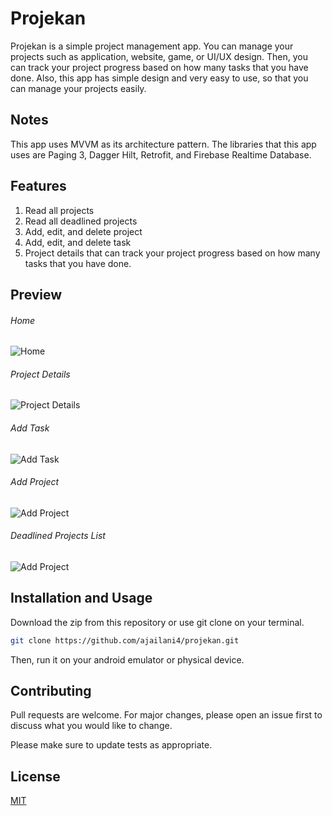 # Projekan
Projekan is a simple project management app. You can manage your projects such as application, website, game, or UI/UX design. Then, you can track your project progress based on how many tasks that you have done. Also, this app has simple design and very easy to use, so that you can manage your projects easily.

## Notes
This app uses MVVM as its architecture pattern. The libraries that this app uses are Paging 3, Dagger Hilt, Retrofit, and Firebase Realtime Database.

## Features
1. Read all projects
2. Read all deadlined projects
3. Add, edit, and delete project
4. Add, edit, and delete task
5. Project details that can track your project progress based on how many tasks that you have done.

## Preview
###### Home
![Home](https://firebasestorage.googleapis.com/v0/b/projekan-142f8.appspot.com/o/Screenshots%2F01%20Home.jpg?alt=media&token=8cb41198-dcc6-4c5a-8a74-4b17ac1c0f91)

###### Project Details
![Project Details](https://firebasestorage.googleapis.com/v0/b/projekan-142f8.appspot.com/o/Screenshots%2F02%20Project%20Details.jpg?alt=media&token=c33abfff-2bd4-4df7-97be-6d912a907593)

###### Add Task
![Add Task](https://firebasestorage.googleapis.com/v0/b/projekan-142f8.appspot.com/o/Screenshots%2F02%20Project%20Details.jpg?alt=media&token=c33abfff-2bd4-4df7-97be-6d912a907593)

###### Add Project
![Add Project](https://firebasestorage.googleapis.com/v0/b/projekan-142f8.appspot.com/o/Screenshots%2F04%20Add%20New%20Project.jpg?alt=media&token=f676a961-f975-400e-b99e-27836b90da41)

###### Deadlined Projects List
![Add Project](https://firebasestorage.googleapis.com/v0/b/projekan-142f8.appspot.com/o/Screenshots%2F05%20Deadlined%20Projects.jpg?alt=media&token=66202cb6-f334-42c1-af95-4a08a35b392a)

## Installation and Usage
Download the zip from this repository or use git clone on your terminal.

```bash
git clone https://github.com/ajailani4/projekan.git
```
Then, run it on your android emulator or physical device.

## Contributing
Pull requests are welcome. For major changes, please open an issue first to discuss what you would like to change.

Please make sure to update tests as appropriate.

## License
[MIT](https://choosealicense.com/licenses/mit/)
